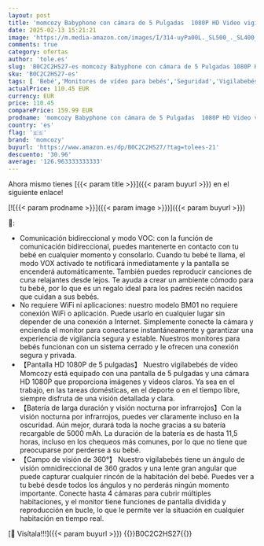 ```yaml
---
layout: post
title: 'momcozy Babyphone con cámara de 5 Pulgadas  1080P HD Video vigilabebés sin WiFi con cámara y Audio  batería de 5000 mAh  visión Nocturna infrarroja  Lente Gran Angular de Audio de 2 vías  Modo Vox'
date: 2025-02-13 15:21:21
image: 'https://m.media-amazon.com/images/I/314-uyPa00L._SL500_._SL400_.jpg'
comments: true
category: ofertas
author: 'tole.es'
slug: 'B0C2C2HS27-es momcozy Babyphone con cámara de 5 Pulgadas 1080P HD Video...'
sku: 'B0C2C2HS27-es'
tags: [ 'Bebé','Monitores de vídeo para bebés','Seguridad','Vigilabebés','momcozy','vigilabebés','🇪🇸', ]
actualPrice: 110.45 EUR
currency: EUR
price: 110.45
comparePrice: 159.99 EUR
prodname: 'momcozy Babyphone con cámara de 5 Pulgadas  1080P HD Video vigilabebés sin WiFi con cámara y Audio  batería de 5000 mAh  visión Nocturna infrarroja  Lente Gran Angular de Audio de 2 vías  Modo Vox'
country: 'es'
flag: '🇪🇸'
brand: 'momcozy'
buyurl: 'https://www.amazon.es/dp/B0C2C2HS27/?tag=tolees-21'
descuento: '30.96'
average: '126.963333333333'
---
```


Ahora mismo tienes [{{< param title >}}]({{< param buyurl >}}) en el siguiente enlace!

[![{{< param prodname >}}]({{< param image >}})]({{< param buyurl >}})

🔎:

- Comunicación bidireccional y modo VOC: con la función de comunicación bidireccional, puedes mantenerte en contacto con tu bebé en cualquier momento y consolarlo. Cuando tu bebé te llama, el modo VOX activado te notificará inmediatamente y la pantalla se encenderá automáticamente. También puedes reproducir canciones de cuna relajantes desde lejos. Te ayuda a crear un ambiente cómodo para tu bebé, por lo que es un regalo ideal para los padres recién nacidos que cuidan a sus bebés.
- No requiere WiFi ni aplicaciones: nuestro modelo BM01 no requiere conexión WiFi o aplicación. Puede usarlo en cualquier lugar sin depender de una conexión a Internet. Simplemente conecte la cámara y encienda el monitor para conectarse instantáneamente y garantizar una experiencia de vigilancia segura y estable. Nuestros monitores para bebés funcionan con un sistema cerrado y le ofrecen una conexión segura y privada.
- 【Pantalla HD 1080P de 5 pulgadas】 Nuestro vigilabebés de vídeo Momcozy está equipado con una pantalla de 5 pulgadas y una cámara HD 1080P que proporciona imágenes y videos claros. Ya sea en el trabajo, en las tareas domésticas, en el deporte o en el tiempo libre, siempre disfruta de una visión detallada y clara.
- 【Batería de larga duración y visión nocturna por infrarrojos】Con la visión nocturna por infrarrojos, puedes ver claramente incluso en la oscuridad. Aún mejor, durará toda la noche gracias a su batería recargable de 5000 mAh. La duración de la batería es de hasta 11,5 horas, incluso en los chequeos más comunes, por lo que no tiene que preocuparse por perderse a su bebé.
- 【Campo de visión de 360°】 Nuestro vigilabebés tiene un ángulo de visión omnidireccional de 360 grados y una lente gran angular que puede capturar cualquier rincón de la habitación del bebé. Puedes ver a tu bebé desde todos los ángulos y no perderás ningún momento importante. Conecte hasta 4 cámaras para cubrir múltiples habitaciones, y el monitor tiene funciones de pantalla dividida y reproducción en bucle, lo que le permite ver la situación en cualquier habitación en tiempo real.

[🛒 Visítala!!!]({{< param buyurl >}})
{{<world>}}B0C2C2HS27{{</world>}}
